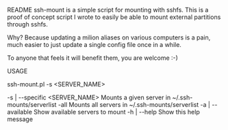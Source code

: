 README
ssh-mount is a simple script for mounting with sshfs.
This is a proof of concept script I wrote to easily be able to mount external partitions through sshfs.

Why? Because updating a milion aliases on various computers is a pain,
much easier to just update a single config file once in a while.

To anyone that feels it will benefit them, you are welcome :-)

USAGE

ssh-mount.pl -s <SERVER_NAME>

-s | --specific <SERVER_NAME>          Mounts a given server in ~/.ssh-mounts/serverlist
-all                                   Mounts all servers in ~/.ssh-mounts/serverlist
-a | --available                       Show available servers to mount
-h | --help                            Show this help message
